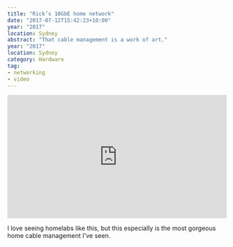 ```yaml
---
title: "Rick’s 10GbE home network"
date: "2017-07-12T15:42:23+10:00"
year: "2017"
location: Sydney
abstract: "That cable management is a work of art."
year: "2017"
location: Sydney
category: Hardware
tag:
- networking
- video
---
```

<p></p>

<iframe style="width:500px; height:281px; border:0;" src="https://www.youtube.com/embed/1MzRNGlDcLs"></iframe>

I love seeing homelabs like this, but this especially is the most gorgeous home cable management I've seen.


